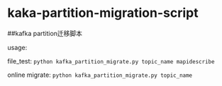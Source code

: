 # kaka-partition-migration-script
##kafka partition迁移脚本

usage:

file_test:
`python kafka_partition_migrate.py topic_name mapidescribe`

online migrate:
`python kafka_partition_migrate.py topic_name`
